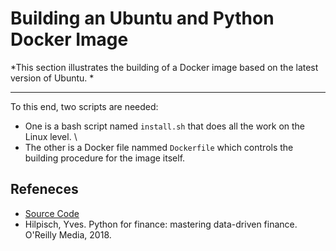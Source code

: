 # Building an Ubuntu and Python Docker Image
*This section illustrates the building of a Docker image based on the latest version of Ubuntu. *
***

To this end, two scripts are needed:
  - One is a bash script named `install.sh` that does all the work on the Linux level. \
  - The other is a Docker file  nammed `Dockerfile` which controls the building procedure for the image itself.

## Refeneces
- [Source Code](https://github.com/yhilpisch/py4fi2nd/tree/master/code/ch02/Docker)
- Hilpisch, Yves. Python for finance: mastering data-driven finance. O'Reilly Media, 2018.
